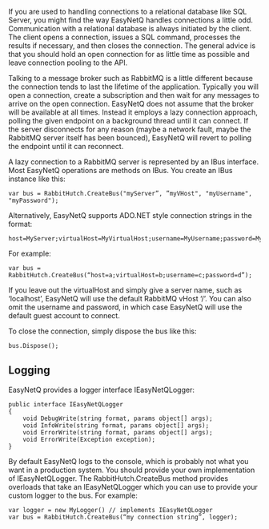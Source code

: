 If you are used to handling connections to a relational database like SQL Server, you might find the way EasyNetQ handles connections a little odd. Communication with a relational database is always initiated by the client. The client opens a connection, issues a SQL command, processes the results if necessary, and then closes the connection. The general advice is that you should hold an open connection for as little time as possible and leave connection pooling to the API. 

Talking to a message broker such as RabbitMQ is a little different because the connection tends to last the lifetime of the application. Typically you will open a connection, create a subscription and then wait for any messages to arrive on the open connection. EasyNetQ does not assume that the broker will be available at all times. Instead it employs a lazy connection approach, polling the given endpoint on a background thread until it can connect. If the server disconnects for any reason (maybe a network fault, maybe the RabbitMQ server itself has been bounced), EasyNetQ will revert to polling the endpoint until it can reconnect.

A lazy connection to a RabbitMQ server is represented by an IBus interface. Most EasyNetQ operations are methods on IBus. You create an IBus instance like this:

    var bus = RabbitHutch.CreateBus("myServer”, ”myVHost", "myUsername", "myPassword");

Alternatively, EasyNetQ supports ADO.NET style connection strings in the format:

    host=MyServer;virtualHost=MyVirtualHost;username=MyUsername;password=MyPassword

For example:

    var bus = RabbitHutch.CreateBus(“host=a;virtualHost=b;username=c;password=d”);

If you leave out the virtualHost and simply give a server name, such as ‘localhost’, EasyNetQ will use the default RabbitMQ vHost ‘/’. You can also omit the username and password, in which case EasyNetQ will use the default guest account to connect.

To close the connection, simply dispose the bus like this:

    bus.Dispose();

## Logging

EasyNetQ provides a logger interface IEasyNetQLogger:

    public interface IEasyNetQLogger
    {
        void DebugWrite(string format, params object[] args);
        void InfoWrite(string format, params object[] args);
        void ErrorWrite(string format, params object[] args);
        void ErrorWrite(Exception exception);
    }

By default EasyNetQ logs to the console, which is probably not what you want in a production system. You should provide your own implementation of IEasyNetQLogger. The RabbitHutch.CreateBus method provides overloads that take an IEasyNetQLogger which you can use to provide your custom logger to the bus. For example:

    var logger = new MyLogger() // implements IEasyNetQLogger
    var bus = RabbitHutch.CreateBus(“my connection string”, logger);
